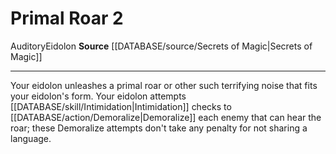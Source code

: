 ﻿---
actions: '[two-actions]'
id: '763'
name: Primal Roar
rarity: Common
source: '[[DATABASE/source/Secrets of Magic|Secrets of Magic]]'
trait:
- '[[DATABASE/trait/Auditory|Auditory]]'
- '[[DATABASE/trait/Eidolon|Eidolon]]'
type: Action

---
# Primal Roar <span class="action-icon">2</span>

<span class="item-trait">Auditory</span><span class="item-trait">Eidolon</span>
**Source** [[DATABASE/source/Secrets of Magic|Secrets of Magic]]

---
Your eidolon unleashes a primal roar or other such terrifying noise that fits your eidolon's form. Your eidolon attempts [[DATABASE/skill/Intimidation|Intimidation]] checks to [[DATABASE/action/Demoralize|Demoralize]] each enemy that can hear the roar; these Demoralize attempts don't take any penalty for not sharing a language.